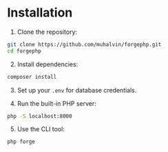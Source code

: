 # Installation

1. Clone the repository:

```bash
git clone https://github.com/muhalvin/forgephp.git
cd forgephp
```

2. Install dependencies:

```bash
composer install
```

3. Set up your `.env` for database credentials.

4. Run the built-in PHP server:

```bash
php -S localhost:8000
```

5. Use the CLI tool:

```bash
php forge
```
